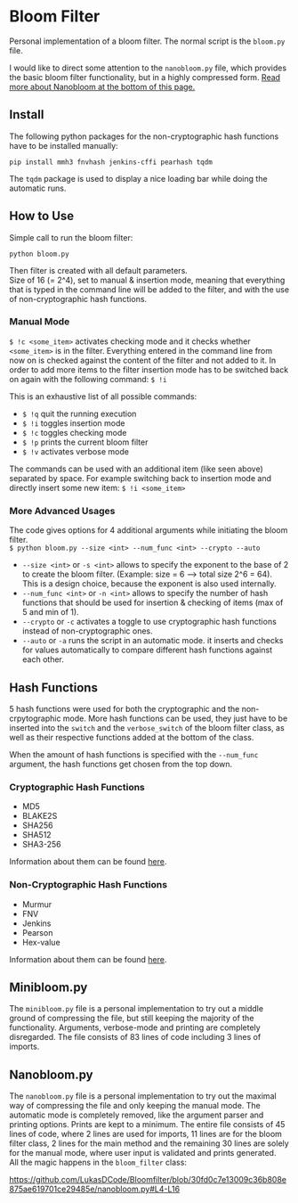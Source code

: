 # Bloom Filter
Personal implementation of a bloom filter. The normal script is the ```bloom.py``` file.  
  
I would like to direct some attention to the ```nanobloom.py``` file, which provides the basic bloom filter functionality, but in a highly compressed form.
[Read more about Nanobloom at the bottom of this page.](##Nanobloom.py) 


## Install
The following python packages for the non-cryptographic hash functions have to be installed manually:  
```
pip install mmh3 fnvhash jenkins-cffi pearhash tqdm
```
The ```tqdm``` package is used to display a nice loading bar while doing the automatic runs.

## How to Use
Simple call to run the bloom filter:  
```
python bloom.py
```  
Then filter is created with all default parameters.  
Size of 16 (= 2^4), set to manual & insertion mode, meaning that everything that is typed in the command line will be added to the filter, and with the use of non-cryptographic hash functions.

### Manual Mode
```$ !c <some_item>``` activates checking mode and it checks whether ```<some_item>``` is in the filter. Everything entered in the command line from now on is checked against the content of the filter and not added to it. In order to add more items to the filter insertion mode has to be switched back on again with the following command: ```$ !i```  


This is an exhaustive list of all possible commands:  

- ```$ !q``` quit the running execution  
- ```$ !i``` toggles insertion mode  
- ```$ !c``` toggles checking mode  
- ```$ !p``` prints the current bloom filter  
- ```$ !v``` activates verbose mode  

The commands can be used with an additional item (like seen above) separated by space. For example switching back to insertion mode and directly insert some new item: ```$ !i <some_item>```  


### More Advanced Usages
The code gives options for 4 additional arguments while initiating the bloom filter.  
```$ python bloom.py --size <int> --num_func <int> --crypto --auto```  
  
- ```--size <int>``` or ```-s <int>``` allows to specify the exponent to the base of 2 to create the bloom filter. (Example: size = 6 --> total size 2^6 = 64). This is a design choice, because the exponent is also used internally.  
- ```--num_func <int>``` or ```-n <int>``` allows to specify the number of hash functions that should be used for insertion & checking of items (max of 5 and min of 1).  
- ```--crypto``` or ```-c``` activates a toggle to use cryptographic hash functions instead of non-cryptographic ones.  
- ```--auto``` or ```-a``` runs the script in an automatic mode. it inserts and checks for values automatically to compare different hash functions against each other.  



## Hash Functions
5 hash functions were used for both the cryptographic and the non-crpytographic mode. More hash functions can be used, they just have to be inserted into the ```switch``` and the ```verbose_switch``` of the bloom filter class, as well as their respective functions added at the bottom of the class.  

When the amount of hash functions is specified with the ```--num_func``` argument, the hash functions get chosen from the top down. 

### Cryptographic Hash Functions
- MD5
- BLAKE2S
- SHA256
- SHA512
- SHA3-256

Information about them can be found [here](https://cryptobook.nakov.com/cryptographic-hash-functions/secure-hash-algorithms).

### Non-Cryptographic Hash Functions
- Murmur
- FNV
- Jenkins
- Pearson
- Hex-value

Information about them can be found [here](https://en.wikipedia.org/wiki/Category:Hash_function_(non-cryptographic)).


## Minibloom.py
The ```minibloom.py``` file is a personal implementation to try out a middle ground of compressing the file, but still keeping the majority of the functionality. Arguments, verbose-mode and printing are completely disregarded. The file consists of 83 lines of code including 3 lines of imports.

## Nanobloom.py
The ```nanobloom.py``` file is a personal implementation to try out the maximal way of compressing the file and only keeping the manual mode. The automatic mode is completely removed, like the argument parser and printing options. Prints are kept to a minimum. The entire file consists of 45 lines of code, where 2 lines are used for imports, 11 lines are for the bloom filter class, 2 lines for the main method and the remaining 30 lines are solely for the manual mode, where user input is validated and prints generated.  
All the magic happens in the ```bloom_filter``` class:

https://github.com/LukasDCode/Bloomfilter/blob/30fd0c7e13009c36b808e875ae619701ce29485e/nanobloom.py#L4-L16


